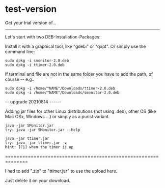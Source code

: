 # test-version
Get your trial version of...


---------
Let's start with two DEB-Installation-Packages: 

Install it with a graphical tool, like "gdebi" or "qapt". 
Or simply use the command line: 

    sudo dpkg -i smonitor-2.0.deb
    sudo dpkg -i ttimer-2.0.deb

If terminal and file are not in the same folder you have to add the path, of course -- e.g.: 

    sudo dpkg -i /home/"NAME"/Downloads/ttimer-2.0.deb
    sudo dpkg -i /home/"NAME"/Downloads/smonitor-2.0.deb


-- upgrade 20210814 ------

Adding jar files 
  for other Linux distributions (not using .deb), 
  other OS (like Mac OSx, Windows ...) 
  or simply as a purist variant.

    java -jar SMonitor.jar
    try: java -jar SMonitor.jar --help
    
    java -jar ttimer.jar
    try: java -jar ttimer.jar -v
    hint: [F1] when the timer is up


============================================================== 

I had to add ".zip" to "ttimer.jar" to use the upload here. 

Just delete it on your download.

